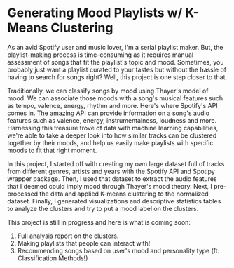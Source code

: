 # Generating Mood Playlists w/ K-Means Clustering

As an avid Spotify user and music lover, I'm a serial playlist maker. But, the playlist-making process is time-consuming as it requires manual assessment of songs that fit the playlist's topic and mood. Sometimes, you probably just want a playlist curated to your tastes but without the hassle of having to search for songs right? Well, this project is one step closer to that.

Traditionally, we can classify songs by mood using Thayer's model of mood. We can associate those moods with a song's musical features such as tempo, valence, energy, rhythm and more. Here's where Spotify's API comes in. The amazing API can provide information on a song's audio features such as valence, energy, instrumentalness, loudness and more. Harnessing this treasure trove of data with machine learning capabilities, we're able to take a deeper look into how similar tracks can be clustered together by their moods, and help us easily make playlists with specific moods to fit that right moment.

In this project, I started off with creating my own large dataset full of tracks from different genres, artists and years with the Spotify API and Spotipy wrapper package. Then, I used that dataset to extract the audio features that I deemed could imply mood through Thayer's mood theory. Next, I pre-processed the data and applied K-means clustering to the normalized dataset. Finally, I generated visualizations and descriptive statistics tables to analyze the clusters and try to put a mood label on the clusters. 

This project is still in progress and here is what is coming soon:
1. Full analysis report on the clusters.
2. Making playlists that people can interact with!
3. Recommending songs based on user's mood and personality type (ft. Classification Methods!)
